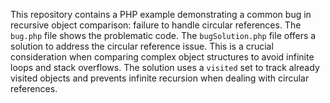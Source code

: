 This repository contains a PHP example demonstrating a common bug in recursive object comparison: failure to handle circular references.  The `bug.php` file shows the problematic code. The `bugSolution.php` file offers a solution to address the circular reference issue.  This is a crucial consideration when comparing complex object structures to avoid infinite loops and stack overflows. The solution uses a `visited` set to track already visited objects and prevents infinite recursion when dealing with circular references.